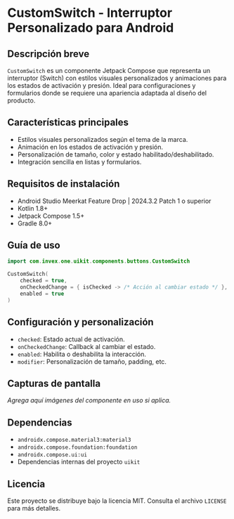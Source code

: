 # CustomSwitch - Interruptor Personalizado para Android

## Descripción breve
`CustomSwitch` es un componente Jetpack Compose que representa un interruptor (Switch) con estilos visuales personalizados y animaciones para los estados de activación y presión. Ideal para configuraciones y formularios donde se requiere una apariencia adaptada al diseño del producto.

## Características principales
- Estilos visuales personalizados según el tema de la marca.
- Animación en los estados de activación y presión.
- Personalización de tamaño, color y estado habilitado/deshabilitado.
- Integración sencilla en listas y formularios.

## Requisitos de instalación
- Android Studio Meerkat Feature Drop | 2024.3.2 Patch 1 o superior
- Kotlin 1.8+
- Jetpack Compose 1.5+
- Gradle 8.0+

## Guía de uso
```kotlin
import com.invex.one.uikit.components.buttons.CustomSwitch

CustomSwitch(
    checked = true,
    onCheckedChange = { isChecked -> /* Acción al cambiar estado */ },
    enabled = true
)
```

## Configuración y personalización
- `checked`: Estado actual de activación.
- `onCheckedChange`: Callback al cambiar el estado.
- `enabled`: Habilita o deshabilita la interacción.
- `modifier`: Personalización de tamaño, padding, etc.

## Capturas de pantalla
_Agrega aquí imágenes del componente en uso si aplica._

## Dependencias
- `androidx.compose.material3:material3`
- `androidx.compose.foundation:foundation`
- `androidx.compose.ui:ui`
- Dependencias internas del proyecto `uikit`

## Licencia
Este proyecto se distribuye bajo la licencia MIT. Consulta el archivo `LICENSE` para más detalles.

